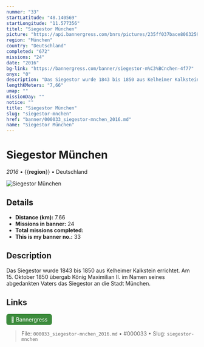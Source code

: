 ```yaml
---
nummer: "33"
startLatitude: "48.140569"
startLongitude: "11.577356"
titel: "Siegestor München"
picture: "https://api.bannergress.com/bnrs/pictures/235ff037bace8063259176a2f8e669d9"
region: "München"
country: "Deutschland"
completed: "672"
missions: "24"
date: "2016"
bg-link: "https://bannergress.com/banner/siegestor-m%C3%BCnchen-4f77"
onyx: "0"
description: "Das Siegestor wurde 1843 bis 1850 aus Kelheimer Kalkstein errichtet. Am 15. Oktober 1850 übergab König Maximilian II. im Namen seines abgedankten Vaters das Siegestor an die Stadt München."
lengthKMeters: "7,66"
umap: ""
missionDay: ""
notice: ""
title: "Siegestor München"
slug: "siegestor-mnchen"
href: "banner/000033_siegestor-mnchen_2016.md"
name: "Siegestor München"
---
```

# Siegestor München

*2016* • {{__region__}} • Deutschland

![Siegestor München](https://api.bannergress.com/bnrs/pictures/235ff037bace8063259176a2f8e669d9)



## Details
- **Distance (km):** 7.66
- **Missions in banner:** 24
- **Total missions completed:** 
- **This is my banner no.:** 33



## Description
Das Siegestor wurde 1843 bis 1850 aus Kelheimer Kalkstein errichtet. Am 15. Oktober 1850 übergab König Maximilian II. im Namen seines abgedankten Vaters das Siegestor an die Stadt München.



## Links
<a href="https://bannergress.com/banner/siegestor-m%C3%BCnchen-4f77" target="_blank" style="display:inline-block;margin-right:8px;padding:6px 12px;background:#3c8b3c;color:#fff;text-decoration:none;border-radius:6px;">🔗 Bannergress</a>



> File: `000033_siegestor-mnchen_2016.md` • #000033 • Slug: `siegestor-mnchen`
